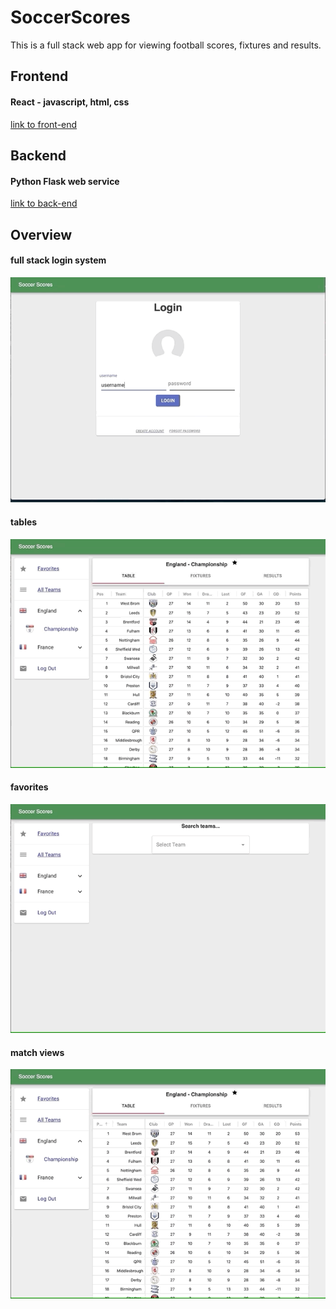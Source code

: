 # SoccerScores
This is a full stack web app for viewing football scores, fixtures and results.

## Frontend
#### React - javascript, html, css
[link to front-end](https://github.com/ollieloney95/SoccerScores/tree/master/react-frontend)


## Backend
#### Python Flask web service
[link to back-end](https://github.com/ollieloney95/SoccerScores/tree/master/python-flask-bckend)


## Overview
#### full stack login system
![](gifs/loginSystem.gif)

#### tables
![](gifs/tables.gif)

#### favorites
![](gifs/favorites.gif)

#### match views
![](gifs/matchView.gif)

